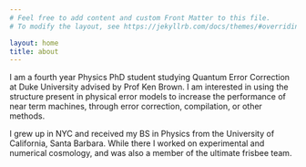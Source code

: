 ```yaml
---
# Feel free to add content and custom Front Matter to this file.
# To modify the layout, see https://jekyllrb.com/docs/themes/#overriding-theme-defaults

layout: home
title: about
---
```


I am a fourth year Physics PhD student studying Quantum Error Correction at Duke University advised by Prof Ken Brown. I am interested in using the structure present in physical error models to increase the performance of near term machines, through error correction, compilation, or other methods.
<!-- Welcome to my personal site! I’m a fourth year Physics PhD student at Duke University, advised by Prof. Ken Brown. I work on Quantum Information Theory, specifically on near term quantum error correction and mitigation. My focus is in maximizing the performance of small scale quantum computers through better understanding of physical error models. Our group is focused on ion trap quantum computers, but I am also interested in non-stabilizer codes, near term error detection, and schemes for universal fault tolerance in more general architectures. -->

I grew up in NYC and received my BS in Physics from the University of California, Santa Barbara. While there I worked on experimental and numerical cosmology, and was also a member of the ultimate frisbee team.
